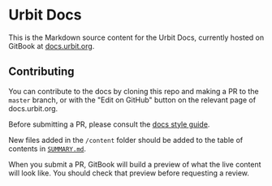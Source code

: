 # Urbit Docs

This is the Markdown source content for the Urbit Docs, currently hosted on GitBook at [docs.urbit.org](https://docs.urbit.org).

## Contributing

You can contribute to the docs by cloning this repo and making a PR to the `master` branch, or with the "Edit on GitHub" button on the relevant page of docs.urbit.org.

Before submitting a PR, please consult the [docs style guide](./STYLE.md).

New files added in the `/content` folder should be added to the table of contents in [`SUMMARY.md`](./content/SUMMARY.md).

When you submit a PR, GitBook will build a preview of what the live content will look like. You should check that preview before requesting a review.
